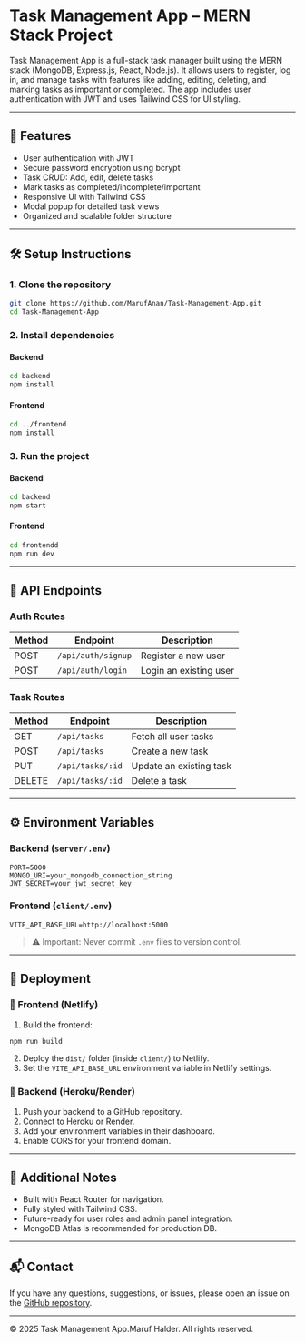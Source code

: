 # Task Management App – MERN Stack Project

Task Management App is a full-stack task manager built using the MERN stack (MongoDB, Express.js, React, Node.js). It allows users to register, log in, and manage tasks with features like adding, editing, deleting, and marking tasks as important or completed. The app includes user authentication with JWT and uses Tailwind CSS for UI styling.

---

## 🚀 Features

- User authentication with JWT
- Secure password encryption using bcrypt
- Task CRUD: Add, edit, delete tasks
- Mark tasks as completed/incomplete/important
- Responsive UI with Tailwind CSS
- Modal popup for detailed task views
- Organized and scalable folder structure

---

## 🛠️ Setup Instructions

### 1. Clone the repository

```bash
git clone https://github.com/MarufAnan/Task-Management-App.git
cd Task-Management-App
```

### 2. Install dependencies

#### Backend

```bash
cd backend
npm install
```

#### Frontend

```bash
cd ../frontend
npm install
```

### 3. Run the project

#### Backend

```bash
cd backend
npm start
```

#### Frontend

```bash
cd frontendd
npm run dev
```

---

## 📡 API Endpoints

### **Auth Routes**

| Method | Endpoint           | Description            |
|--------|--------------------|------------------------|
| POST   | `/api/auth/signup` | Register a new user    |
| POST   | `/api/auth/login`  | Login an existing user |

### **Task Routes**

| Method | Endpoint           | Description              |
|--------|--------------------|--------------------------|
| GET    | `/api/tasks`       | Fetch all user tasks     |
| POST   | `/api/tasks`       | Create a new task        |
| PUT    | `/api/tasks/:id`   | Update an existing task  |
| DELETE | `/api/tasks/:id`   | Delete a task            |

---

## ⚙️ Environment Variables

### Backend (`server/.env`)

```env
PORT=5000
MONGO_URI=your_mongodb_connection_string
JWT_SECRET=your_jwt_secret_key
```

### Frontend (`client/.env`)

```env
VITE_API_BASE_URL=http://localhost:5000
```

> ⚠️ Important: Never commit `.env` files to version control.

---

## 🚀 Deployment

### 🔹 Frontend (Netlify)

1. Build the frontend:

```bash
npm run build
```

2. Deploy the `dist/` folder (inside `client/`) to Netlify.
3. Set the `VITE_API_BASE_URL` environment variable in Netlify settings.

### 🔹 Backend (Heroku/Render)

1. Push your backend to a GitHub repository.
2. Connect to Heroku or Render.
3. Add your environment variables in their dashboard.
4. Enable CORS for your frontend domain.

---

## 📝 Additional Notes

- Built with React Router for navigation.
- Fully styled with Tailwind CSS.
- Future-ready for user roles and admin panel integration.
- MongoDB Atlas is recommended for production DB.

---

## 📬 Contact

If you have any questions, suggestions, or issues, please open an issue on the [GitHub repository](https://github.com/MarufAnan/Task-Management-App/issues).

---

© 2025 Task Management App.Maruf Halder. All rights reserved.

